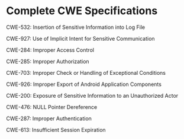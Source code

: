 

# Complete CWE Specifications

CWE-532: Insertion of Sensitive Information into Log File

CWE-927: Use of Implicit Intent for Sensitive Communication

CWE-284: Improper Access Control

CWE-285: Improper Authorization

CWE-703: Improper Check or Handling of Exceptional Conditions

CWE-926: Improper Export of Android Application Components

CWE-200: Exposure of Sensitive Information to an Unauthorized Actor

CWE-476: NULL Pointer Dereference

CWE-287: Improper Authentication

CWE-613: Insufficient Session Expiration